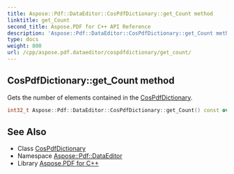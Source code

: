 ```yaml
---
title: Aspose::Pdf::DataEditor::CosPdfDictionary::get_Count method
linktitle: get_Count
second_title: Aspose.PDF for C++ API Reference
description: 'Aspose::Pdf::DataEditor::CosPdfDictionary::get_Count method. Gets the number of elements contained in the CosPdfDictionary in C++.'
type: docs
weight: 800
url: /cpp/aspose.pdf.dataeditor/cospdfdictionary/get_count/
---
```

## CosPdfDictionary::get_Count method


Gets the number of elements contained in the [CosPdfDictionary](../).

```cpp
int32_t Aspose::Pdf::DataEditor::CosPdfDictionary::get_Count() const override
```

## See Also

* Class [CosPdfDictionary](../)
* Namespace [Aspose::Pdf::DataEditor](../../)
* Library [Aspose.PDF for C++](../../../)
